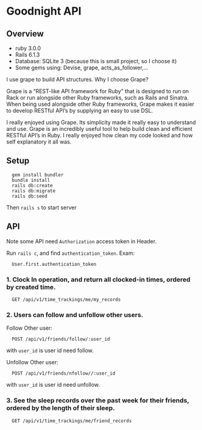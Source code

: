 # Goodnight API

## Overview
- ruby 3.0.0
- Rails 6.1.3
- Database: SQLite 3 (because this is small project, so I choose it)
- Some gems using: Devise, grape, acts_as_follower,...

I use grape to build API structures. Why I choose Grape?

Grape is a “REST-like API framework for Ruby” that is designed to run on Rack or run alongside other Ruby frameworks, such as Rails and Sinatra. When being used alongside other Ruby frameworks, Grape makes it easier to develop RESTful API’s by supplying an easy to use DSL.

I really enjoyed using Grape. Its simplicity made it really easy to understand and use. Grape is an incredibly useful tool to help build clean and efficient RESTful API’s in Ruby. I really enjoyed how clean my code looked and how self explanatory it all was.

## Setup

```
  gem install bundler
  bundle install
  rails db:create
  rails db:migrate
  rails db:seed
```
Then `rails s` to start server

## API

Note some API need `Authorization` access token in Header.

Run `rails c`, and find `authentication_token`. Exam:
```
  User.first.authentication_token
```

### 1. Clock In operation, and return all clocked-in times, ordered by created time.
```
  GET /api/v1/time_trackings/me/my_records
```

### 2. Users can follow and unfollow other users.

Follow Other user:

```
  POST /api/v1/friends/follow/:user_id
```

with `user_id` is user id need follow.

Unfollow Other user:

```
  POST /api/v1/friends/nfollow//:user_id
```

with `user_id` is user id need unfollow.

### 3. See the sleep records over the past week for their friends, ordered by the length of their sleep.

```
  GET /api/v1/time_trackings/me/friend_records
```

